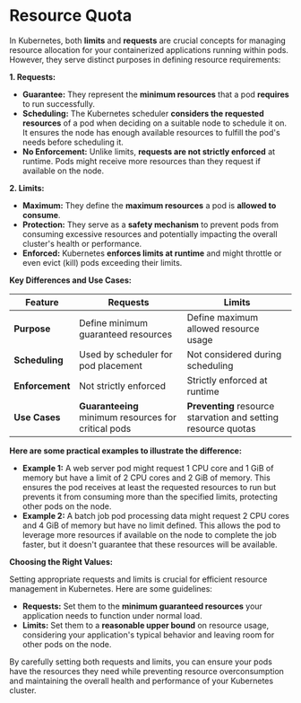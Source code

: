 # Resource Quota

In Kubernetes, both **limits** and **requests** are crucial concepts for managing resource allocation for your containerized applications running within pods. However, they serve distinct purposes in defining resource requirements:

**1. Requests:**

* **Guarantee:** They represent the **minimum resources** that a pod **requires** to run successfully.
* **Scheduling:** The Kubernetes scheduler **considers the requested resources** of a pod when deciding on a suitable node to schedule it on. It ensures the node has enough available resources to fulfill the pod's needs before scheduling it.
* **No Enforcement:** Unlike limits, **requests are not strictly enforced** at runtime. Pods might receive more resources than they request if available on the node.

**2. Limits:**

* **Maximum:** They define the **maximum resources** a pod is **allowed to consume**.
* **Protection:** They serve as a **safety mechanism** to prevent pods from consuming excessive resources and potentially impacting the overall cluster's health or performance.
* **Enforced:** Kubernetes **enforces limits at runtime** and might throttle or even evict (kill) pods exceeding their limits.

**Key Differences and Use Cases:**

| Feature         | Requests                                             | Limits                                                         |
| --------------- | ---------------------------------------------------- | -------------------------------------------------------------- |
| **Purpose**     | Define minimum guaranteed resources                  | Define maximum allowed resource usage                          |
| **Scheduling**  | Used by scheduler for pod placement                  | Not considered during scheduling                               |
| **Enforcement** | Not strictly enforced                                | Strictly enforced at runtime                                   |
| **Use Cases**   | **Guaranteeing** minimum resources for critical pods | **Preventing** resource starvation and setting resource quotas |

**Here are some practical examples to illustrate the difference:**

* **Example 1:** A web server pod might request 1 CPU core and 1 GiB of memory but have a limit of 2 CPU cores and 2 GiB of memory. This ensures the pod receives at least the requested resources to run but prevents it from consuming more than the specified limits, protecting other pods on the node.
* **Example 2:** A batch job pod processing data might request 2 CPU cores and 4 GiB of memory but have no limit defined. This allows the pod to leverage more resources if available on the node to complete the job faster, but it doesn't guarantee that these resources will be available.

**Choosing the Right Values:**

Setting appropriate requests and limits is crucial for efficient resource management in Kubernetes. Here are some guidelines:

* **Requests:** Set them to the **minimum guaranteed resources** your application needs to function under normal load.
* **Limits:** Set them to a **reasonable upper bound** on resource usage, considering your application's typical behavior and leaving room for other pods on the node.

By carefully setting both requests and limits, you can ensure your pods have the resources they need while preventing resource overconsumption and maintaining the overall health and performance of your Kubernetes cluster.

